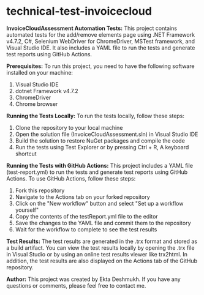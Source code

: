 # technical-test-invoicecloud

**InvoiceCloudAssessment Automation Tests:**
This project contains automated tests for the add/remove elements page using .NET Framework v4.7.2, C#, Selenium WebDriver for ChromeDriver, MSTest framework, 
and Visual Studio IDE. It also includes a YAML file to run the tests and generate test reports using GitHub Actions.

**Prerequisites:**
To run this project, you need to have the following software installed on your machine:

1. Visual Studio IDE
2. dotnet Framework v4.7.2
3. ChromeDriver 
4. Chrome browser

**Running the Tests Locally:**
To run the tests locally, follow these steps:

1. Clone the repository to your local machine 
2. Open the solution file (InvoiceCloudAssessment.sln) in Visual Studio IDE
3. Build the solution to restore NuGet packages and compile the code
4. Run the tests using Test Explorer or by pressing Ctrl + R, A keyboard shortcut

**Running the Tests with GitHub Actions:**
This project includes a YAML file (test-report.yml) to run the tests and generate test reports using GitHub Actions. To use GitHub Actions, follow these steps:

1. Fork this repository
2. Navigate to the Actions tab on your forked repository
3. Click on the "New workflow" button and select "Set up a workflow yourself"
4. Copy the contents of the testReport.yml file to the editor
5. Save the changes to the YAML file and commit them to the repository
6. Wait for the workflow to complete to see the test results

**Test Results:**
The test results are generated in the .trx format and stored as a build artifact. You can view the test results locally by opening the .trx file in Visual Studio 
or by using an online test results viewer like trx2html. In addition, the test results are also displayed on the Actions tab of the GitHub repository.

**Author:**
This project was created by Ekta Deshmukh. If you have any questions or comments, please feel free to contact me.
